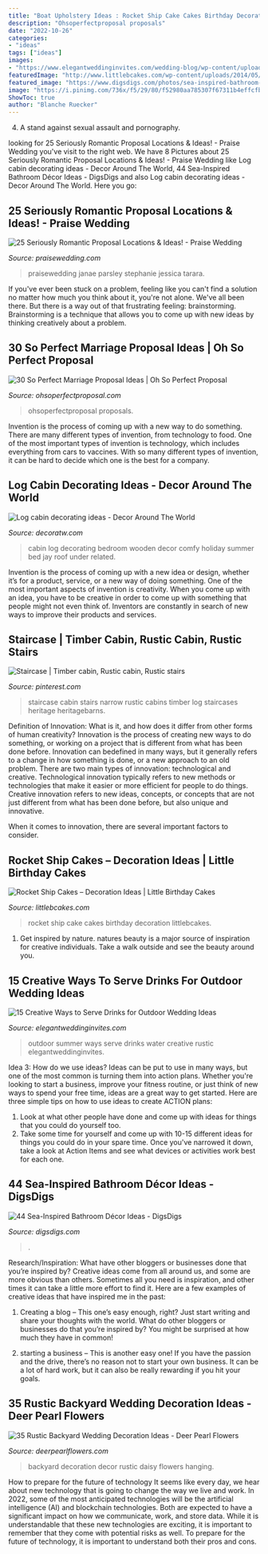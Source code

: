 ```yaml
---
title: "Boat Upholstery Ideas : Rocket Ship Cake Cakes Birthday Decoration Littlebcakes"
description: "Ohsoperfectproposal proposals"
date: "2022-10-26"
categories:
- "ideas"
tags: ["ideas"]
images:
- "https://www.elegantweddinginvites.com/wedding-blog/wp-content/uploads/2015/06/water-serve-ideas-for-summer-outdoor-wedding-ideas.jpg"
featuredImage: "http://www.littlebcakes.com/wp-content/uploads/2014/05/Rocket-Ship-Cake.jpg"
featured_image: "https://www.digsdigs.com/photos/sea-inspired-bathroom-decor-ideas-30.jpg"
image: "https://i.pinimg.com/736x/f5/29/80/f52980aa785307f67311b4effcfb9c7c--narrow-staircase-staircases.jpg"
ShowToc: true
author: "Blanche Ruecker"
---
```



4. A stand against sexual assault and pornography.

	

		
looking for 25 Seriously Romantic Proposal Locations &amp; Ideas! - Praise Wedding you've visit to the right web. We have 8 Pictures about 25 Seriously Romantic Proposal Locations &amp; Ideas! - Praise Wedding like Log cabin decorating ideas - Decor Around The World, 44 Sea-Inspired Bathroom Décor Ideas - DigsDigs and also Log cabin decorating ideas - Decor Around The World. Here you go:
		
    
## 25 Seriously Romantic Proposal Locations &amp; Ideas! - Praise Wedding

<img loading=lazy src="https://www.praisewedding.com/wp-content/uploads/2014/12/proposal2-night.jpg" onerror="this.onerror=null;this.src='https://tse4.mm.bing.net/th?id=OIP.KFiKXkEYZByPdDxIgiP2YwHaPV&amp;pid=15.1';" alt="25 Seriously Romantic Proposal Locations &amp; Ideas! - Praise Wedding">

_Source: praisewedding.com_

>praisewedding janae parsley stephanie jessica tarara. 

	

If you've ever been stuck on a problem, feeling like you can't find a solution no matter how much you think about it, you're not alone. We've all been there. But there is a way out of that frustrating feeling: brainstorming. Brainstorming is a technique that allows you to come up with new ideas by thinking creatively about a problem.

    
## 30 So Perfect Marriage Proposal Ideas | Oh So Perfect Proposal

<img loading=lazy src="https://ohsoperfectproposal.com/wp-content/uploads/2017/08/marriage-proposal-marry-me-from-rose-petals-ideas-jacquefinejewellery.jpg" onerror="this.onerror=null;this.src='https://tse2.mm.bing.net/th?id=OIP.zVTfTcWtNRnHSS6GdZ5DOgHaLG&amp;pid=15.1';" alt="30 So Perfect Marriage Proposal Ideas | Oh So Perfect Proposal">

_Source: ohsoperfectproposal.com_

>ohsoperfectproposal proposals. 

	

Invention is the process of coming up with a new way to do something. There are many different types of invention, from technology to food. One of the most important types of invention is technology, which includes everything from cars to vaccines. With so many different types of invention, it can be hard to decide which one is the best for a company.

    
## Log Cabin Decorating Ideas - Decor Around The World

<img loading=lazy src="https://decoratw.com/wp-content/uploads/2015/01/small-log-cabin-decorating-ideas-1.jpg" onerror="this.onerror=null;this.src='https://tse1.mm.bing.net/th?id=OIP.THEOgMmhz-bqASE-LEPTbAHaJ4&amp;pid=15.1';" alt="Log cabin decorating ideas - Decor Around The World">

_Source: decoratw.com_

>cabin log decorating bedroom wooden decor comfy holiday summer bed jay roof under related. 

	

Invention is the process of coming up with a new idea or design, whether it’s for a product, service, or a new way of doing something. One of the most important aspects of invention is creativity. When you come up with an idea, you have to be creative in order to come up with something that people might not even think of. Inventors are constantly in search of new ways to improve their products and services.

    
## Staircase | Timber Cabin, Rustic Cabin, Rustic Stairs

<img loading=lazy src="https://i.pinimg.com/736x/f5/29/80/f52980aa785307f67311b4effcfb9c7c--narrow-staircase-staircases.jpg" onerror="this.onerror=null;this.src='https://tse2.mm.bing.net/th?id=OIP.koWF2ImpQ4eu_BRbvyXHwwHaLH&amp;pid=15.1';" alt="Staircase | Timber cabin, Rustic cabin, Rustic stairs">

_Source: pinterest.com_

>staircase cabin stairs narrow rustic cabins timber log staircases heritage heritagebarns. 

	

Definition of Innovation: What is it, and how does it differ from other forms of human creativity?
Innovation is the process of creating new ways to do something, or working on a project that is different from what has been done before. Innovation can bedefined in many ways, but it generally refers to a change in how something is done, or a new approach to an old problem. 
There are two main types of innovation: technological and creative. Technological innovation typically refers to new methods or technologies that make it easier or more efficient for people to do things. Creative innovation refers to new ideas, concepts, or concepts that are not just different from what has been done before, but also unique and innovative. 

When it comes to innovation, there are several important factors to consider.

    
## Rocket Ship Cakes – Decoration Ideas | Little Birthday Cakes

<img loading=lazy src="http://www.littlebcakes.com/wp-content/uploads/2014/05/Rocket-Ship-Cake.jpg" onerror="this.onerror=null;this.src='https://tse4.mm.bing.net/th?id=OIP.5DeKkayLhvivc5aiSxq68AHaLG&amp;pid=15.1';" alt="Rocket Ship Cakes – Decoration Ideas | Little Birthday Cakes">

_Source: littlebcakes.com_

>rocket ship cake cakes birthday decoration littlebcakes. 

	

1. Get inspired by nature. natures beauty is a major source of inspiration for creative individuals. Take a walk outside and see the beauty around you.

    
## 15 Creative Ways To Serve Drinks For Outdoor Wedding Ideas

<img loading=lazy src="https://www.elegantweddinginvites.com/wedding-blog/wp-content/uploads/2015/06/water-serve-ideas-for-summer-outdoor-wedding-ideas.jpg" onerror="this.onerror=null;this.src='https://tse4.mm.bing.net/th?id=OIP.atQ8eeu_baGh4uEhvQptOgHaJ3&amp;pid=15.1';" alt="15 Creative Ways to Serve Drinks for Outdoor Wedding Ideas">

_Source: elegantweddinginvites.com_

>outdoor summer ways serve drinks water creative rustic elegantweddinginvites. 

	

Idea 3: How do we use ideas?
Ideas can be put to use in many ways, but one of the most common is turning them into action plans. Whether you're looking to start a business, improve your fitness routine, or just think of new ways to spend your free time, ideas are a great way to get started. Here are three simple tips on how to use ideas to create ACTION plans:
1. Look at what other people have done and come up with ideas for things that you could do yourself too.
2. Take some time for yourself and come up with 10-15 different ideas for things you could do in your spare time. Once you've narrowed it down, take a look at Action Items and see what devices or activities work best for each one.

    
## 44 Sea-Inspired Bathroom Décor Ideas - DigsDigs

<img loading=lazy src="https://www.digsdigs.com/photos/sea-inspired-bathroom-decor-ideas-30.jpg" onerror="this.onerror=null;this.src='https://tse1.mm.bing.net/th?id=OIP.d0T4F0ZfGMAIHQ8ZWF-4ZgHaLH&amp;pid=15.1';" alt="44 Sea-Inspired Bathroom Décor Ideas - DigsDigs">

_Source: digsdigs.com_

>. 

	

Research/Inspiration: What have other bloggers or businesses done that you’re inspired by?
Creative ideas come from all around us, and some are more obvious than others. Sometimes all you need is inspiration, and other times it can take a little more effort to find it. Here are a few examples of creative ideas that have inspired me in the past: 
1. Creating a blog – This one’s easy enough, right? Just start writing and share your thoughts with the world. What do other bloggers or businesses do that you’re inspired by? You might be surprised at how much they have in common! 

2. starting a business – This is another easy one! If you have the passion and the drive, there’s no reason not to start your own business. It can be a lot of hard work, but it can also be really rewarding if you hit your goals.

    
## 35 Rustic Backyard Wedding Decoration Ideas - Deer Pearl Flowers

<img loading=lazy src="https://www.deerpearlflowers.com/wp-content/uploads/2015/11/White-Daisy-Hanging-Backyard-Wedding-Decor.jpg" onerror="this.onerror=null;this.src='https://tse4.mm.bing.net/th?id=OIP.YP22TKEL3jhccjtiLvmDSAHaLH&amp;pid=15.1';" alt="35 Rustic Backyard Wedding Decoration Ideas - Deer Pearl Flowers">

_Source: deerpearlflowers.com_

>backyard decoration decor rustic daisy flowers hanging. 

	

How to prepare for the future of technology
It seems like every day, we hear about new technology that is going to change the way we live and work. In 2022, some of the most anticipated technologies will be the artificial intelligence (AI) and blockchain technologies. Both are expected to have a significant impact on how we communicate, work, and store data. While it is understandable that these new technologies are exciting, it is important to remember that they come with potential risks as well. To prepare for the future of technology, it is important to understand both their pros and cons.

